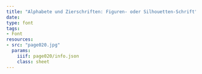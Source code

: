 ```yaml
---
title: "Alphabete und Zierschriften: Figuren- oder Silhouetten-Schrift"
date:
type: font
tags:
- Font
resources:
- src: "page020.jpg"
  params:
    iiif: page020/info.json
    class: sheet
---
```

